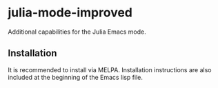 # julia-mode-improved

Additional capabilities for the Julia Emacs mode.

## Installation

It is recommended to install via MELPA.  Installation instructions are
also included at the beginning of the Emacs lisp file.
